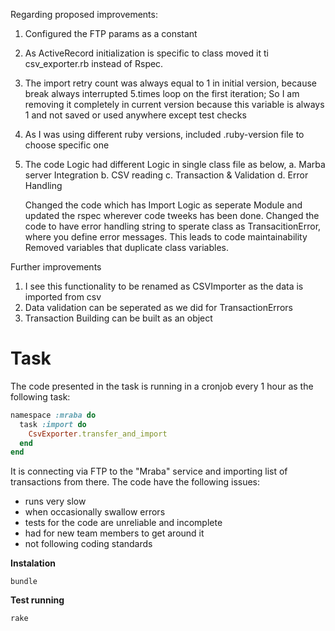 Regarding proposed improvements:
1. Configured the FTP params as a constant
2. As ActiveRecord initialization is specific to class moved it ti csv_exporter.rb instead of Rspec.
3. The import retry count was always equal to 1 in initial version, because break always interrupted 5.times loop on the first iteration;
So I am removing it completely in current version because this variable is always 1 and not saved or used anywhere except test checks
4. As I was using different ruby versions, included .ruby-version file to choose specific one
5. The code Logic had different Logic in single class file as below,
   a. Marba server Integration
   b. CSV reading
   c. Transaction & Validation
   d. Error Handling

   Changed the code which has Import Logic as seperate Module and updated the rspec wherever code tweeks has been done.
   Changed the code to have error handling string to sperate class as TransacitionError, where you define error messages. This leads to code maintainability
   Removed variables that duplicate class variables.

Further improvements

1. I see this functionality to be renamed as CSVImporter as the data is imported from csv
2. Data validation can be seperated as we did for TransactionErrors
3. Transaction Building can be built as an object

Task
=====

The code presented in the task is running in a cronjob every 1 hour as the following task:

```ruby
namespace :mraba do
  task :import do
    CsvExporter.transfer_and_import
  end
end
```

It is connecting via FTP to the "Mraba" service and importing list of transactions from there. The code have the following issues:

* runs very slow
* when occasionally swallow errors
* tests for the code are unreliable and incomplete
* had for new team members to get around it
* not following coding standards

__Instalation__

```
bundle
```

__Test running__
```
rake
```
